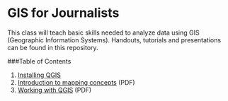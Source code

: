 # GIS for Journalists

This class will teach basic skills needed to analyze data using GIS (Geographic Information Systems). Handouts, tutorials and presentations can be found in this repository.

###Table of Contents

1. [Installing QGIS](https://github.com/newshackaz/gis-for-journalists/blob/master/handouts/installing_qgis.md)
2. [Introduction to mapping concepts](https://github.com/newshackaz/gis-for-journalists/blob/master/handouts/Mapping-for-Journalists.pdf) (PDF)
3. [Working with QGIS](https://github.com/newshackaz/gis-for-journalists/blob/master/handouts/qgis.pdf) (PDF)
